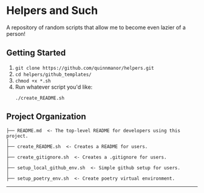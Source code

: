 # Helpers and Such
A repository of random scripts that allow me to become even lazier of a person!

## Getting Started
1. `git clone https://github.com/quinnmanor/helpers.git`
2. `cd helpers/github_templates/`
3. `chmod +x *.sh`
4. Run whatever script you'd like:
    ```
    ./create_README.sh
    ```

## Project Organization

    ├── README.md  <- The top-level README for developers using this project.
    │
    ├── create_README.sh  <- Creates a README for users.
    │
    ├── create_gitignore.sh  <- Creates a .gitignore for users.
    │
    ├── setup_local_github_env.sh  <- Simple github setup for users.
    │
    ├── setup_poetry_env.sh  <- Create poetry virtual environment.
--------